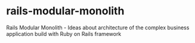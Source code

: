 # rails-modular-monolith
Rails Modular Monolith - Ideas about architecture of the complex business application build with Ruby on Rails framework
